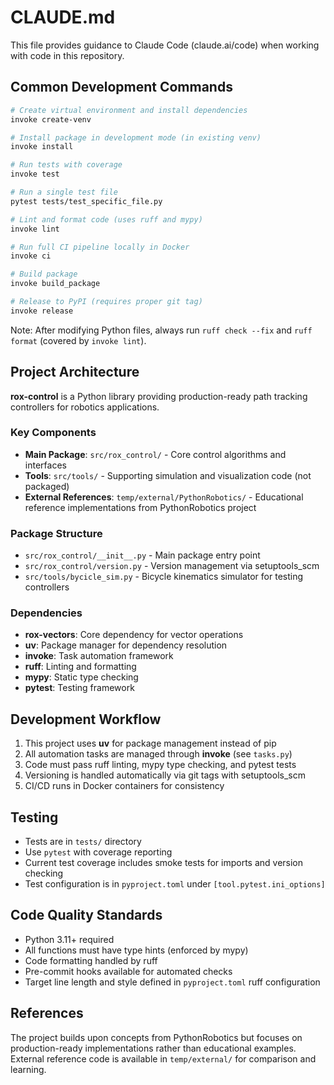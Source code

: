 # CLAUDE.md

This file provides guidance to Claude Code (claude.ai/code) when working with code in this repository.

## Common Development Commands

```bash
# Create virtual environment and install dependencies
invoke create-venv

# Install package in development mode (in existing venv)
invoke install

# Run tests with coverage
invoke test

# Run a single test file
pytest tests/test_specific_file.py

# Lint and format code (uses ruff and mypy)
invoke lint

# Run full CI pipeline locally in Docker
invoke ci

# Build package
invoke build_package

# Release to PyPI (requires proper git tag)
invoke release
```

Note: After modifying Python files, always run `ruff check --fix` and `ruff format` (covered by `invoke lint`).

## Project Architecture

**rox-control** is a Python library providing production-ready path tracking controllers for robotics applications.

### Key Components

- **Main Package**: `src/rox_control/` - Core control algorithms and interfaces
- **Tools**: `src/tools/` - Supporting simulation and visualization code (not packaged)
- **External References**: `temp/external/PythonRobotics/` - Educational reference implementations from PythonRobotics project

### Package Structure

- `src/rox_control/__init__.py` - Main package entry point
- `src/rox_control/version.py` - Version management via setuptools_scm
- `src/tools/bycicle_sim.py` - Bicycle kinematics simulator for testing controllers

### Dependencies

- **rox-vectors**: Core dependency for vector operations
- **uv**: Package manager for dependency resolution
- **invoke**: Task automation framework
- **ruff**: Linting and formatting
- **mypy**: Static type checking
- **pytest**: Testing framework

## Development Workflow

1. This project uses **uv** for package management instead of pip
2. All automation tasks are managed through **invoke** (see `tasks.py`)
3. Code must pass ruff linting, mypy type checking, and pytest tests
4. Versioning is handled automatically via git tags with setuptools_scm
5. CI/CD runs in Docker containers for consistency

## Testing

- Tests are in `tests/` directory
- Use `pytest` with coverage reporting
- Current test coverage includes smoke tests for imports and version checking
- Test configuration is in `pyproject.toml` under `[tool.pytest.ini_options]`

## Code Quality Standards

- Python 3.11+ required
- All functions must have type hints (enforced by mypy)
- Code formatting handled by ruff
- Pre-commit hooks available for automated checks
- Target line length and style defined in `pyproject.toml` ruff configuration

## References

The project builds upon concepts from PythonRobotics but focuses on production-ready implementations rather than educational examples. External reference code is available in `temp/external/` for comparison and learning.
